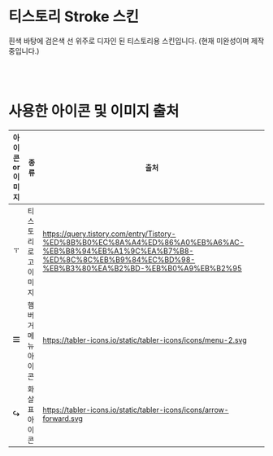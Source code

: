 # 티스토리 Stroke 스킨

흰색 바탕에 검은색 선 위주로 디자인 된 티스토리용 스킨입니다. (현재 미완성이며 제작중입니다.)

<br />
<br />

# 사용한 아이콘 및 이미지 출처

|아이콘 or 이미지|종류|출처|
|---|---|---|
|<img src="./src/images/tistory_logo_image.png" width="80" />|티스토리 로고 이미지|https://query.tistory.com/entry/Tistory-%ED%8B%B0%EC%8A%A4%ED%86%A0%EB%A6%AC-%EB%B8%94%EB%A1%9C%EA%B7%B8-%ED%8C%8C%EB%B9%84%EC%BD%98-%EB%B3%80%EA%B2%BD-%EB%B0%A9%EB%B2%95|
|<img src="./src/images/menu-2.svg" width="80" />|햄버거 메뉴 아이콘|https://tabler-icons.io/static/tabler-icons/icons/menu-2.svg|
|<img src="./src/images/arrow-forward.svg" width="80" />|화살표 아이콘|https://tabler-icons.io/static/tabler-icons/icons/arrow-forward.svg|